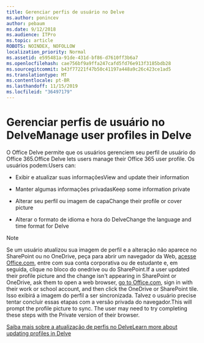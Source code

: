 ```yaml
---
title: Gerenciar perfis de usuário no Delve
ms.author: ponincev
author: pebaum
ms.date: 9/12/2018
ms.audience: ITPro
ms.topic: article
ROBOTS: NOINDEX, NOFOLLOW
localization_priority: Normal
ms.assetid: e595481a-91de-431d-bf86-d7610ff3b6a7
ms.openlocfilehash: cae756bf9a9ffa247cafd5fd76e913f3185bdb28
ms.sourcegitcommit: b43f77221f47b50c41197a448a9c26c423ce1ad5
ms.translationtype: MT
ms.contentlocale: pt-BR
ms.lasthandoff: 11/15/2019
ms.locfileid: "36497179"
---
```

# <a name="manage-user-profiles-in-delve"></a><span data-ttu-id="4318c-102">Gerenciar perfis de usuário no Delve</span><span class="sxs-lookup"><span data-stu-id="4318c-102">Manage user profiles in Delve</span></span>

<span data-ttu-id="4318c-103">O Office Delve permite que os usuários gerenciem seu perfil de usuário do Office 365.</span><span class="sxs-lookup"><span data-stu-id="4318c-103">Office Delve lets users manage their Office 365 user profile.</span></span> <span data-ttu-id="4318c-104">Os usuários podem:</span><span class="sxs-lookup"><span data-stu-id="4318c-104">Users can:</span></span>
  
- <span data-ttu-id="4318c-105">Exibir e atualizar suas informações</span><span class="sxs-lookup"><span data-stu-id="4318c-105">View and update their information</span></span>
    
- <span data-ttu-id="4318c-106">Manter algumas informações privadas</span><span class="sxs-lookup"><span data-stu-id="4318c-106">Keep some information private</span></span>
    
- <span data-ttu-id="4318c-107">Alterar seu perfil ou imagem de capa</span><span class="sxs-lookup"><span data-stu-id="4318c-107">Change their profile or cover picture</span></span>
    
- <span data-ttu-id="4318c-108">Alterar o formato de idioma e hora do Delve</span><span class="sxs-lookup"><span data-stu-id="4318c-108">Change the language and time format for Delve</span></span>
    
> [!NOTE]
> <span data-ttu-id="4318c-109">Se um usuário atualizou sua imagem de perfil e a alteração não aparece no SharePoint ou no OneDrive, peça para abrir um navegador da Web, [acesse Office.com](https://www.office.com), entre com sua conta corporativa ou de estudante e, em seguida, clique no bloco do onedrive ou do SharePoint.</span><span class="sxs-lookup"><span data-stu-id="4318c-109">If a user updated their profile picture and the change isn't appearing in SharePoint or OneDrive, ask them to open a web browser, [go to Office.com](https://www.office.com), sign in with their work or school account, and then click the OneDrive or SharePoint tile.</span></span> <span data-ttu-id="4318c-110">Isso exibirá a imagem do perfil a ser sincronizada. Talvez o usuário precise tentar concluir essas etapas com a versão privada do navegador.</span><span class="sxs-lookup"><span data-stu-id="4318c-110">This will prompt the profile picture to sync. The user may need to try completing these steps with the Private version of their browser.</span></span> 
  
[<span data-ttu-id="4318c-111">Saiba mais sobre a atualização de perfis no Delve</span><span class="sxs-lookup"><span data-stu-id="4318c-111">Learn more about updating profiles in Delve</span></span>](https://go.microsoft.com/fwlink/?linkid=735070)
  

